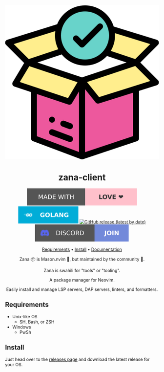 <div align="center">

![Zana Logo](assets/logo.svg)

# zana-client

[![Made with love](assets/badge-made-with-love.svg)](https://github.com/mistweaverco/zana-client/graphs/contributors)
[![Go](assets/badge-golang.svg)](https://golang.org/)
[![GitHub release (latest by date)](https://img.shields.io/github/v/release/mistweaverco/zana-client?style=for-the-badge)](https://github.com/mistweaverco/zana-client/releases/latest)
[![Discord](assets/badge-discord.svg)](https://getzana.net/discord)

[Requirements](#requirements) • [Install](#install) • [Documentation](https://neovim.getzana.net/)

<p></p>

Zana 📦 is Mason.nvim 🧱, but maintained by the community 🌈.

Zana is swahili for "tools" or "tooling".

A package manager for Neovim.

Easily install and manage LSP servers, DAP servers, linters, and formatters.

<p></p>

</div>

## Requirements

- Unix-like OS
  - SH, Bash, or ZSH
- Windows
  - PwSh

## Install

Just head over to the
[releases page][releases-page] and
download the latest release for your OS.



[releases-page]: https://github.com/mistweaverco/zana-client/releases/latest
